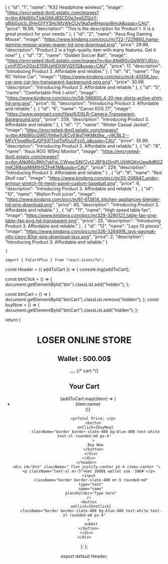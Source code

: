 
[
      {
        "id": "1",
        "name": "K32 Headphone wireless",
        "image": "https://encrypted-tbn0.gstatic.com/images?q=tbn:ANd9GcTlokG66JBSCD0e3vq5ZQizY-gBjbGuIcb_0HejOiYYSHcNfzWkCIJy1Aa5w8Hqogx8muk&usqp=CAU",
        "price": 19.99,
        "description": "This is the description for Product 1. It is a great product for your needs."
      },
      {
        "id": "2",
        "name": "Asus Rog Gaming Mouse",
        "image": "https://www.kindpng.com/picc/m/722-7229860_hama-gaming-mouse-urage-reaper-hd-png-download.png",
        "price": 29.99,
        "description": "Product 2 is a high-quality item with many features. Get it now!"
      },
      {
        "id": "3",
        "name": "Golden Soccer Ball",
        "image": "https://encrypted-tbn0.gstatic.com/images?q=tbn:ANd9GcQgW5FU8Uy-LvmPZCm2GzcE159UxHDXWVQ51Q&usqp=CAU",
        "price": 17,
        "description": "Introducing Product 3. Affordable and reliable."
      },
      {
        "id": "4",
        "name": "Toy RC Yellow Car",
        "image": "https://www.kindpng.com/picc/m/4-45556_toy-car-png-car-toy-transparent-background-png.png",
        "price": 30.99,
        "description": "Introducing Product 3. Affordable and reliable."
      },
      {
        "id": "5",
        "name": "Comfortable Pink t-shirt",
        "image": "https://www.kindpng.com/picc/m/58-586650_4-20-tee-shirts-active-shirt-hd-png.png",
        "price": 10,
        "description": "Introducing Product 3. Affordable and reliable."
      },
      {
        "id": "6",
        "name": "Canon EOS Z1",
        "image": "https://www.pngmart.com/files/6/DSLR-Camera-Transparent-Background.png",
        "price": 339,
        "description": "Introducing Product 3. Affordable and reliable."
      },
      {
        "id": "7",
        "name": "Winter Casual Jacket",
        "image": "https://encrypted-tbn0.gstatic.com/images?q=tbn:ANd9GcQjRD7th6w1UECyE8jsTHKMkt9w_-y9CBL2--MFcY1vgdNvGJGF93fTzxlTqf0uUFzz0_g&usqp=CAU",
        "price": 35.99,
        "description": "Introducing Product 3. Affordable and reliable."
      },
      {
        "id": "8",
        "name": "Asus ROG 165Hz Monitor",
        "image": "https://encrypted-tbn0.gstatic.com/images?q=tbn:ANd9GcRKh7ykFqi_CWygcSiN72yt2JBF9J2lmPLUbWQKnUaw8dRGZImK2R8sgiMiMlIHSZFeK1M&usqp=CAU",
        "price": 229,
        "description": "Introducing Product 3. Affordable and reliable."
      }
      ,
      {
        "id": "9",
        "name": "Red Skull cap",
        "image": "https://www.kindpng.com/picc/m/20-206647_under-armour-stretch-fit-mesh-panel-custom-baseball.png",
        "price": 6,
        "description": "Introducing Product 3. Affordable and reliable."
      }
      ,
      {
        "id": "10",
        "name": "Walton Fruit juicer",
        "image": "https://www.kindpng.com/picc/m/61-613814_kitchen-appliances-blender-hd-png-download.png",
        "price": 45,
        "description": "Introducing Product 3. Affordable and reliable."
      }
      ,
      {
        "id": "11",
        "name": "High speed table fan",
        "image": "https://www.kindpng.com/picc/m/329-3290127_table-fan-png-table-fan-png-hd-transparent.png",
        "price": 25,
        "description": "Introducing Product 3. Affordable and reliable."
      }
      ,
      {
        "id": "12",
        "name": "Lays 10 pieces",
        "image": "https://www.kindpng.com/picc/m/326-3264918_lays-gaymak-otly-cipsy-80gr-png-download-lays.png",
        "price": 2,
        "description": "Introducing Product 3. Affordable and reliable."
      }
  
    ]

    import { FaCartPlus } from "react-icons/fa";

const Header = ({ addToCart }) => {
  console.log(addToCart);

  const btnClick = () => {
    document.getElementById("btn").classList.add("hidden");
  };

  const btnCart = () => {
    document.getElementById("btnCart").classList.remove("hidden");
  };
  const buyNow = () => {
    document.getElementById("btnCart").classList.add("hidden");
  };

  return (
    <div>
      <header className="bg-slate-800 p-7 shadow-xl text-gray-100 shadow-white md:flex  items-center justify-between  sticky top-0">
        <h1 className="text-gray-400 flex-1 text-4xl font-bold">
          LOSER ONLINE STORE
        </h1>
        <div className="flex-1 flex items-center justify-end gap-10">
          <h2 className="text-3xl font-bold text-lime-500">Wallet : 500.00$</h2>
          <button onClick={btnCart} className="text-5xl text-yellow-600">
            <FaCartPlus />
          </button>
          {/* cart */}
          <div
            id="btnCart"
            className="absolute top-24 right-2 w-52 border text-black border-slate-200 bg-slate-200 h-52 text-center space-y-2 text-2xl font-bold hidden"
          >
            <h2>Your Cart</h2>
            <ul>
              {addToCart.map((item) => (
                <li key={item.id}>{item.name}</li>
              ))}
            </ul>

            <p>Total Price: </p>
            <button
              onClick={buyNow}
              className="border border-slate-400 bg-blue-400 text-white text-xl rounded-md px-4"
            >
              Buy Now
            </button>
          </div>
        </div>
      </header>
      <div id="btn" className=" flex justify-center pt-4 items-center ">
        <p className="text-xl mr-5">Get 2000$ wallet use '106#'</p>
        <input
          className="border border-slate-400 mr-5 rounded-md"
          type="text"
          name="name"
          placeholder="Type here"
        />
        <button
          onClick={btnClick}
          className="border border-slate-400 bg-blue-400 text-white text-xl rounded-md px-4"
        >
          submit
        </button>
      </div>
    </div>
  );
};

export default Header;

